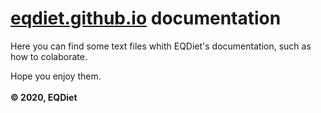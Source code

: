 # [eqdiet.github.io](https://eqdiet.github.io) documentation
Here you can find some text files whith EQDiet's documentation, such as how to colaborate.

Hope you enjoy them.
<br><br>
**© 2020, EQDiet**